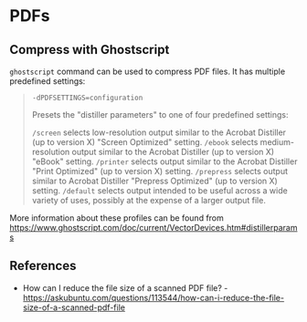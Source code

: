 # PDFs

## Compress with Ghostscript

`ghostscript` command can be used to compress PDF files. It has multiple predefined settings:

>`-dPDFSETTINGS=configuration`
>
>Presets the "distiller parameters" to one of four predefined settings:
>
>`/screen` selects low-resolution output similar to the Acrobat Distiller (up to version X) "Screen Optimized" setting.
>`/ebook` selects medium-resolution output similar to the Acrobat Distiller (up to version X) "eBook" setting.
>`/printer` selects output similar to the Acrobat Distiller "Print Optimized" (up to version X) setting.
>`/prepress` selects output similar to Acrobat Distiller "Prepress Optimized" (up to version X) setting.
>`/default` selects output intended to be useful across a wide variety of uses, possibly at the expense of a larger output file.

More information about these profiles can be found from https://www.ghostscript.com/doc/current/VectorDevices.htm#distillerparams

## References

* How can I reduce the file size of a scanned PDF file? - https://askubuntu.com/questions/113544/how-can-i-reduce-the-file-size-of-a-scanned-pdf-file
